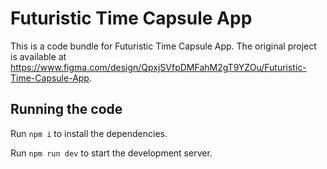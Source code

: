 
  # Futuristic Time Capsule App

  This is a code bundle for Futuristic Time Capsule App. The original project is available at https://www.figma.com/design/QpxjSVfpDMFahM2gT9YZOu/Futuristic-Time-Capsule-App.

  ## Running the code

  Run `npm i` to install the dependencies.

  Run `npm run dev` to start the development server.
  